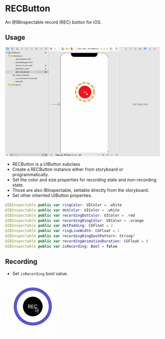 RECButton
===

An @IBInspectable record (REC) button for iOS.

Usage
----

![alt tag](https://raw.githubusercontent.com/cemolcay/RECButton/master/sb.gif)

* RECButton is a UIButton subclass
* Create a RECButton instance either from storyboard or programmatically.
* Set the color and size properties for recording state and non-recording state.
* Those are also IBInspectable, settable directly from the storyboard.
* Set other inherited UIButton properties.

``` swift
@IBInspectable public var ringColor: UIColor = .white
@IBInspectable public var dotColor: UIColor = .white
@IBInspectable public var recordingDotColor: UIColor = .red
@IBInspectable public var recordingRingColor: UIColor = .orange
@IBInspectable public var dotPadding: CGFloat = 2
@IBInspectable public var ringLineWidth: CGFloat = 1
@IBInspectable public var recordingRingDashPattern: String?
@IBInspectable public var recordingAnimationDuration: CGFloat = 0
@IBInspectable public var isRecording: Bool = false
```

Recording
----

* Set `isRecording` bool value.

![alt tag](https://raw.githubusercontent.com/cemolcay/RECButton/master/rec.gif)